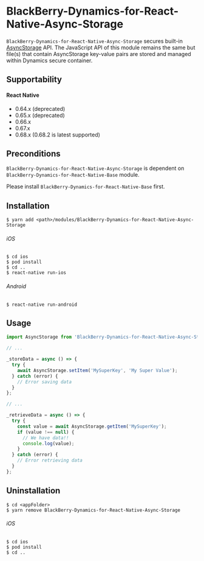 # BlackBerry-Dynamics-for-React-Native-Async-Storage

`BlackBerry-Dynamics-for-React-Native-Async-Storage` secures built-in [AsyncStorage](https://facebook.github.io/react-native/docs/asyncstorage#docsNav) API.
The JavaScript API of this module remains the same but file(s) that contain AsyncStorage key-value pairs are stored and managed within Dynamics secure container.

## Supportability
#### React Native
 - 0.64.x (deprecated)
 - 0.65.x (deprecated)
 - 0.66.x
 - 0.67.x
 - 0.68.x (0.68.2 is latest supported)

## Preconditions
`BlackBerry-Dynamics-for-React-Native-Async-Storage` is dependent on `BlackBerry-Dynamics-for-React-Native-Base` module.

Please install `BlackBerry-Dynamics-for-React-Native-Base` first.

## Installation

    $ yarn add <path>/modules/BlackBerry-Dynamics-for-React-Native-Async-Storage

###### iOS
    $ cd ios
    $ pod install
    $ cd ..
    $ react-native run-ios
###### Android
    $ react-native run-android


## Usage
```javascript
import AsyncStorage from 'BlackBerry-Dynamics-for-React-Native-Async-Storage';

// ...

_storeData = async () => {
  try {
    await AsyncStorage.setItem('MySuperKey', 'My Super Value');
  } catch (error) {
    // Error saving data
  }
};

// ... 

_retrieveData = async () => {
  try {
    const value = await AsyncStorage.getItem('MySuperKey');
    if (value !== null) {
      // We have data!!
      console.log(value);
    }
  } catch (error) {
    // Error retrieving data
  }
};
```
## Uninstallation

    $ cd <appFolder>
    $ yarn remove BlackBerry-Dynamics-for-React-Native-Async-Storage

###### iOS
    $ cd ios
    $ pod install
    $ cd ..
